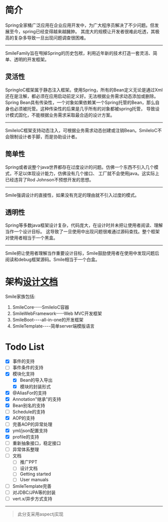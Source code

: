 # 简介

Spring全家桶广泛应用在企业应用开发中，为广大程序员解决了不少问题。但发展至今，spring已经变得越来越臃肿。
其庞大的规模让开发者很难此吃透，其极高的复杂多导致一旦出现问题调查很困难。
***********
SmileFamily旨在甩掉Spring的历史包袱，利用近年新的技术打造一套灵活、简单、透明的开发框架。

## 灵活性

SpringIoC框架属于静态注入框架。使用Spring，所有的Bean定义无论是通过Xml还在是注解，都必须在应用启动前定义好。无法根据业务需求动态添加或删除。
Spring Bean具有传染性，一个对象如果依赖某一个Spring托管的Bean，那么自身也必须被托管。这种传染性的后果是几乎所有的对象都被spring托管，
导致设计模式固化，不能根据业务需求采取最合适的设计方案。
****************
SmileIoC框架支持动态注入，可根据业务需求动态创建或注销Bean。SmileIoC不会限制设计者手脚，而是协助设计者。

## 简单性

Spring或者说整个java世界都存在过度设计的问题。仿佛一个东西不引入几个模式，不足以体现设计能力，仿佛没有几个接口、
工厂就不会使用java。这实际上已经违背了Rod Johnson不预想开发的思想。
****************
Smile强调设计的直接性，如果没有充足的理由就不引入过度的模式。

## 透明性

Spring等多数java框架设计复杂，代码庞大，在设计时并未把让使用者阅读、理解当作一个设计目标。
这导致了一旦使用中出现问题很难通过源码查找。整个框架对使用者相当于一个黑盒。
****************
Smile把让使用者理解当作重要设计目标，Smile鼓励使用者在使用中发现问题后阅读和debug框架源码。Smile相当于一个白盒。

# 架构[设计文档](/doc/design.md)

Smile家族包括:

1. SmileCore----SmileIoC容器
2. SmileWebFramework----Web MVC开发框架
3. SmileBoot----all-in-one的开发框架
4. SmileTemplate----简单server端模版语言

# Todo List

- [x] 事件的支持
- [ ] 事件条件的支持
- [x] 模块化支持
    - [x] Bean的导入导出
    - [x] 模块的封装形式
- [x] @AliasFor的支持
- [x] Annotation"继承"的支持
- [x] Bean别名的支持
- [ ] Schedule的支持
- [x] AOP的支持
- [ ] 完善AOP的异常处理
- [x] yml/json配置支持
- [x] profile的支持
- [ ] 重新抽象接口，稳定接口
- [ ] 异常体系整理
- [ ] 文档
    - [ ] 推广PPT
    - [ ] 设计文档
    - [ ] Getting started
    - [ ] User manuals
- [ ] SmileTemplate完善
- [ ] 对JDBC/JPA等的封装
- [ ] vert.x/异步方式支持

--------------------
> 此分支采用aspectj实现